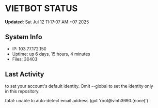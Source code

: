 # VIETBOT STATUS
**Updated**: Sat Jul 12 11:17:07 AM +07 2025

## System Info
- IP: 103.77.172.150
- Uptime: up 6 days, 15 hours, 4 minutes
- Files: 30403

## Last Activity

to set your account's default identity.
Omit --global to set the identity only in this repository.

fatal: unable to auto-detect email address (got 'root@vinh3690.(none)')
